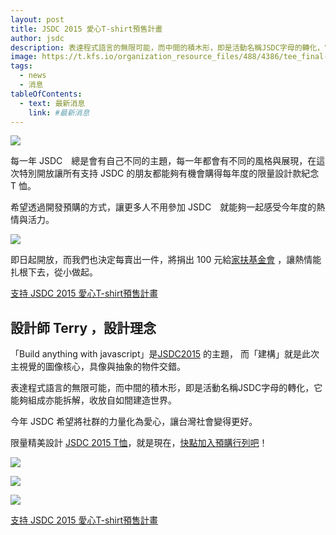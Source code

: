 ```yaml
---
layout: post
title: JSDC 2015 愛心T-shirt預售計畫
author: jsdc
description: 表達程式語言的無限可能，而中間的積木形，即是活動名稱JSDC字母的轉化，它能夠組成亦能拆解，收放自如間建造世界。
image: https://t.kfs.io/organization_resource_files/488/4386/tee_final-07.jpg
tags:
  - news
  - 消息
tableOfContents:
  - text: 最新消息
    link: #最新消息
---
```


![](https://t.kfs.io/organization_resource_files/488/4386/tee_final-07.jpg)

每一年 JSDC　總是會有自己不同的主題，每一年都會有不同的風格與展現，在這次特別開放讓所有支持 JSDC 的朋友都能夠有機會購得每年度的限量設計款紀念 T 恤。

希望透過開發預購的方式，讓更多人不用參加 JSDC　就能夠一起感受今年度的熱情與活力。

![](https://t.kfs.io/organization_resource_files/488/4662/2.jpg)

即日起開放，而我們也決定每賣出一件，將捐出 100 元給[家扶基金會](http://www.ccf.org.tw/) ，讓熱情能扎根下去，從小做起。

[支持 JSDC 2015 愛心T-shirt預售計畫](http://jsdc-tw.kktix.cc/events/jsdc2015t)

## 設計師 Terry ，設計理念

「Build anything with javascript」是[JSDC2015](http://2015.jsdc.tw/) 的主題， 而「建構」就是此次主視覺的圖像核心，具像與抽象的物件交錯。

表達程式語言的無限可能，而中間的積木形，即是活動名稱JSDC字母的轉化，它能夠組成亦能拆解，收放自如間建造世界。

今年 JSDC 希望將社群的力量化為愛心，讓台灣社會變得更好。

限量精美設計 [JSDC 2015 T恤](http://jsdc-tw.kktix.cc/events/jsdc2015t)，就是現在，[快點加入預購行列吧](http://jsdc-tw.kktix.cc/events/jsdc2015t)！

![](https://t.kfs.io/organization_resource_files/488/4392/tee_final-04.jpg)

![](https://t.kfs.io/organization_resource_files/488/4664/7.jpg)

![](https://t.kfs.io/organization_resource_files/488/4393/tee_final-08.jpg)

[支持 JSDC 2015 愛心T-shirt預售計畫](http://jsdc-tw.kktix.cc/events/jsdc2015t)

